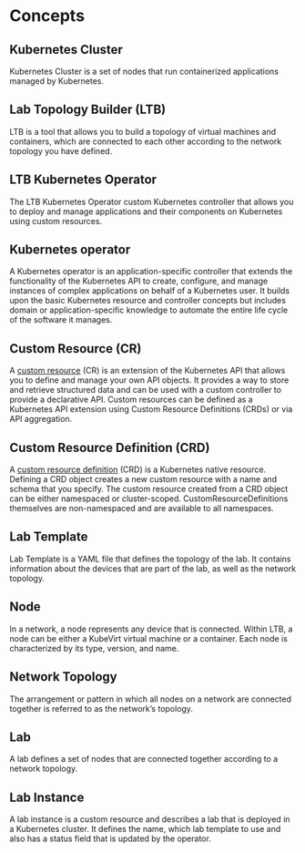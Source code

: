 # Concepts

## Kubernetes Cluster

Kubernetes Cluster is a set of nodes that run containerized applications managed by Kubernetes.
<!-- TODO: add image -->

## Lab Topology Builder (LTB)

LTB is a tool that allows you to build a topology of virtual machines and containers, which are connected to each other according to the network topology you have defined.
<!-- TODO: add LTB image -->

## LTB Kubernetes Operator

The LTB Kubernetes Operator  custom Kubernetes controller that allows you to deploy and manage applications and their components on Kubernetes using custom resources.
<!-- TODO: add image -->

## Kubernetes operator

A Kubernetes operator is an application-specific controller that extends the functionality of the Kubernetes API to create, configure, and manage instances of complex applications on behalf of a Kubernetes user.
It builds upon the basic Kubernetes resource and controller concepts but includes domain or application-specific knowledge to automate the entire life cycle of the software it manages.

## Custom Resource (CR)

A [custom resource](https://kubernetes.io/docs/concepts/extend-kubernetes/api-extension/custom-resources/#custom-controllers) (CR) is an extension of the Kubernetes API that allows you to define and manage your own API objects.
It provides a way to store and retrieve structured data and can be used with a custom controller to provide a declarative API.
Custom resources can be defined as a Kubernetes API extension using Custom Resource Definitions (CRDs) or via API aggregation.

## Custom Resource Definition (CRD)

A [custom resource definition](https://kubernetes.io/docs/concepts/extend-kubernetes/api-extension/custom-resources/#customresourcedefinitions) (CRD) is a Kubernetes native resource.
Defining a CRD object creates a new custom resource with a name and schema that you specify.
The custom resource created from a CRD object can be either namespaced or cluster-scoped.
CustomResourceDefinitions themselves are non-namespaced and are available to all namespaces.
<!-- TODO: add code example -->

## Lab Template

Lab Template is a YAML file that defines the topology of the lab. It contains information about the devices that are part of the lab, as well as the network topology.
<!-- TODO: add code example -->

## Node

In a network, a node represents any device that is connected.
Within LTB, a node can be either a KubeVirt virtual machine or a container.
Each node is characterized by its type, version, and name.

## Network Topology

The arrangement or pattern in which all nodes on a network are connected together is referred to as the network’s topology.

## Lab

A lab defines a set of nodes that are connected together according to a network topology.

## Lab Instance

A lab instance is a custom resource and describes a lab that is deployed in a Kubernetes cluster.
It defines the name, which lab template to use and also has a status field that is updated by the operator.
<!-- TODO: add example -->
